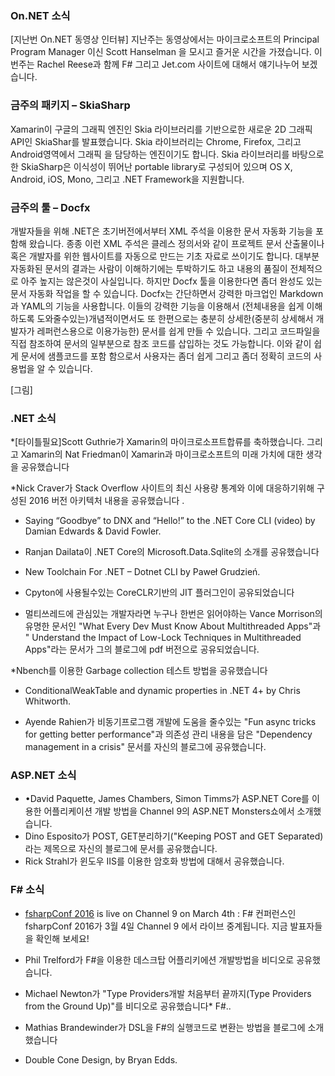 ### On.NET 소식
[지난번 On.NET 동영상 인터뷰] 지난주는 동영상에서는 마이크로소프트의 Principal Program Manager 이신 Scott Hanselman 을 모시고 즐거운 시간을 가졌습니다. 이번주는 Rachel Reese과 함께 F# 그리고 Jet.com 사이트에 대해서 얘기나누어 보겠습니다.

### 금주의 패키지 – SkiaSharp
Xamarin이 구글의 그래픽 엔진인 Skia 라이브러리를 기반으로한 새로운 2D 그래픽 API인 SkiaShar를 발표했습니다. Skia 라이브러리는 Chrome, Firefox, 그리고 Android영역에서 그래픽 을 담당하는 엔진이기도 합니다. Skia 라이브러리를 바탕으로한 SkiaSharp은 이식성이 뛰어난 portable library로 구성되어 있으며 OS X, Android, iOS, Mono, 그리고 .NET Framework을 지원합니다.
<section>
</section>


### 금주의 툴 – Docfx
개발자들을 위해 .NET은 초기버전에서부터 XML 주석을 이용한 문서 자동화 기능을 포함해 왔습니다. 종종 이런 XML 주석은 클레스 정의서와 같이 프로젝트 문서 산출물이나 혹은 개발자를 위한 웹사이트를 자동으로 만드는 기초 자료로 쓰이기도 합니다. 대부분 자동화된 문서의 결과는 사람이 이해하기에는 투박하기도 하고 내용의 품질이 전체적으로 아주 높지는 않은것이 사실입니다. 하지만 Docfx 툴을 이용한다면  좀더 완성도 있는 문서 자동화 작업을 할 수 있습니다. Docfx는 간단하면서 강력한 마크업인 Markdown과 YAML의 기능을 사용합니다. 이들의 강력한 기능을 이용해서 (전체내용을 쉽게 이해하도록 도와줄수있는)개념적이면서도 또 한편으로는 충분히 상세한(중분히 상세해서 개발자가 레퍼런스용으로 이용가능한) 문서를 쉽게 만들 수 있습니다. 그리고 코드파일을 직접 참조하여 문서의 일부분으로 참조 코드를 삽입하는 것도 가능합니다.  이와 같이 쉽게 문서에 샘플코드를 포함 함으로서 사용자는 좀더 쉽게 그리고 좀더 정확히 코드의 사용법을 알 수 있습니다.




[그림]

### .NET 소식
*[타이틀필요]Scott Guthrie가 Xamarin의 마이크로소프트합류를 축하했습니다. 그리고 Xamarin의 Nat Friedman이 Xamarin과 마이크로소프트의 미래 가치에 대한 생각을 공유했습니다

*Nick Craver가 Stack Overflow 사이트의 최신 사용량 통계와 이에 대응하기위해 구성된 2016 버전 아키텍처 내용을 공유했습니다 .
* Saying “Goodbye” to DNX and “Hello!” to the .NET Core CLI (video) by Damian Edwards & David Fowler. 
 
* Ranjan Dailata이 .NET Core의 Microsoft.Data.Sqlite의 소개를 공유했습니다
* New Toolchain For .NET – Dotnet CLI by Paweł Grudzień. 
* Cpyton에 사용될수있는 CoreCLR기반의 JIT 플러그인이 공유되었습니다

* 멀티쓰레드에 관심있는 개발자라면 누구나 한번은 읽어야하는 Vance Morrison의 유명한 문서인 "What Every Dev Must Know About Multithreaded Apps"과 " Understand the Impact of Low-Lock Techniques in Multithreaded Apps"라는 문서가 그의 블로그에 pdf 버전으로 공유되었습니다. 

*Nbench를 이용한 Garbage collection 테스트 방법을 공유했습니다

* ConditionalWeakTable and dynamic properties in .NET 4+ by Chris Whitworth. 

* Ayende Rahien가 비동기프로그램 개발에 도움을 줄수있는 "Fun async tricks for getting better performance"과 의존성 관리 내용을 담은 "Dependency management in a crisis" 문서를 자신의 블로그에 공유했습니다.

### ASP.NET 소식
* •David Paquette, James Chambers, Simon Timms가 ASP.NET Core를 이용한 어플리케이션 개발 방법을 Channel 9의 ASP.NET Monsters쇼에서 소개했습니다.
*  Dino Esposito가 POST, GET분리하기("Keeping POST and GET Separated) 라는 제목으로 자신의 블로그에 문서를 공유했습니다.
* Rick Strahl가 윈도우 IIS를 이용한 암호화 방법에 대해서 공유했습니다.

### F# 소식
* [fsharpConf 2016](http://fsharpconf.com/) is live on Channel 9 on March 4th : F# 컨퍼런스인 fsharpConf 2016가 3월 4일 Channel 9 에서 라이브 중계됩니다. 지금 발표자들을 확인해 보세요!
* Phil Trelford가  F#을 이용한 데스크탑 어플리키에션 개발방법을 비디오로 공유했습니다.
*  Michael Newton가 "Type Providers개발 처음부터 끝까지(Type Providers from the Ground Up)"를 비디오로 공유했습니다* F#.. 
* Mathias Brandewinder가 DSL을 F#의 실행코드로 변환는 방법을 블로그에 소개했습니다

* Double Cone Design, by Bryan Edds. 
